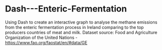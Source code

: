 # Dash---Enteric-Fermentation
Using Dash to create an interactive graph to analyse the methane emissions from the enteric fermentation process in Ireland comparing to the top producers countries of meat and milk. 
Dataset source: Food and Agriculture Organization of the United Nations - https://www.fao.org/faostat/en/#data/GE

